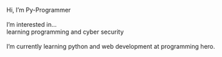 <body background colour = "black" font colour = "yellowgreen">
 
 Hi, I’m Py-Programmer <br>
 <br>I’m interested in... <br>learning programming and cyber security<br> 
 <br>I’m currently learning python and web development at programming hero.
 </body>
 

<!--
